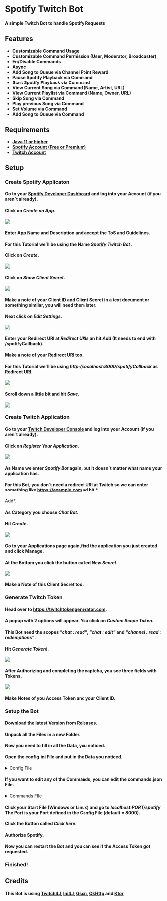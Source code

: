 # Spotify Twitch Bot

#### A simple Twitch Bot to handle Spotify Requests

## Features

- **Customizable Command Usage**
- **Customizable Command Permission (User, Moderator, Broadcaster)**
- **En/Disable Commands**
- **Async**
- **Add Song to Queue via Channel Point Reward**
- **Pause Spotify Playback via Command**
- **Start Spotify Playback via Command**
- **View Current Song via Command (Name, Artist, URL)**
- **View Current Playlist via Command (Name, Owner, URL)**
- **Skip Song via Command**
- **Play previous Song via Command**
- **Set Volume via Command**
- **Add Song to Queue via Command**

## Requirements

- [**Java 11 or higher**](https://adoptopenjdk.net/)
- [**Spotify Account (Free or Premium)**](https://www.spotify.com/)
- [**Twitch Account**](https://twitch.tv)

## Setup

### Create Spotify Applicaton

#### Go to your [Spotify Developer Dashboard](https://developer.spotify.com/dashboard/) and log into your Account (if you aren´t already).

#### Click on ***Create an App***.

![](https://i.imgur.com/zUQpKiql.png)

#### Enter App Name and Description and accept the ToS and Guidelines.

#### For this Tutorial we`ll be using the Name *Spotify Twitch Bot* .

#### Click on *Create*.

![](https://i.imgur.com/fBNcfQ5m.png)

#### Click on *Show Client Secret*.

![](https://i.imgur.com/Yk78w0Hm.png)

#### Make a note of your Client ID and Client Secret in a text document or something similar, you will need them later.

#### Next click on *Edit Settings*.

![](https://i.imgur.com/H1GXyEWm.png)

#### Enter your Redirect URI at *Redirect URIs* an hit *Add*  **(It needs to end with /spotifyCallback)**.

#### Make a note of your Redirect URI too.

#### For this Tutorial we`ll be using *http://localhost:8000/spotifyCallback* as Redirect URI.

![](https://i.imgur.com/3NwVShyl.png)

#### Scroll down a little bit and hit *Save*.

![](https://i.imgur.com/wAM3oR1m.png)

### Create Twitch Application

#### Go to your [Twitch Developer Console](https://dev.twitch.tv/console/apps) and log into your Account (if you aren`t already).

#### Click on *Register Your Application*.

![](https://i.imgur.com/ZlRtF1kh.png)

#### As Name we enter *Spotify Bot* again, but it doesn`t matter what name your application has.

#### For this Bot, you don`t need a redirect URI at Twitch so we can enter something like https://example.com ad hit *
Add*.

#### As Category you choose *Chat Bot*.

#### Hit *Create*.

![](https://i.imgur.com/6VwKVcZl.png)

#### Go to your Applications page again,find the application you just created and click Manage.

#### At the Bottom you click the button called *New Secret*.

![](https://i.imgur.com/cItm1S0l.png)

#### Make a Note of this Client Secret too.

### Generate Twitch Token

#### Head over to https://twitchtokengenerator.com.

#### A popup with 2 options will appear. You click on *Custom Scope Token*.

#### This Bot need the scopes *"chat : read"*, *"chat : edit"* and *"channel : read : redemptions"*.

#### Hit *Generate Token!*.

![](https://i.imgur.com/7cUbSHk.png)

#### After Authorizing and completing the captcha, you see three fields with Tokens.

![](https://i.imgur.com/ZipRKBL.png)

#### Make Notes of you Access Token and your Client ID.

### Setup the Bot

#### Download the latest Version from [Releases](https://github.com/DQMME/spotifytwitchbot/releases/).

#### Unpack all the Files in a new Folder.

#### Now you need to fill in all the Data, you noticed.

#### Open the config.ini File and put in the Data you noticed.

<details>
  <summary>Config File</summary>

   ```ini
   [Spotify]
   CLIENT_ID = YOUR_SPOTIFY_CLIENT_ID
   CLIENT_SECRET = YOUR_SPOTIFY_CLIENT_SECRET
   REDIRECT_URI = YOUR_SPOTIFY_REDIRECT_URI

   [Webserver]
   PORT = 8000

   [Twitch]
   CLIENT_ID = YOUR_TWITCH_CLIENT_ID
   CLIENT_SECRET = YOUR_TWITCH_CLIENT_SECRET
   ACCESS_TOKEN = YOUR_TWITCH_ACCESS_TOKEN
   CHANNEL_NAME = YOUR_TWITCH_CHANNEL_NAME

   [Reward]
   ENABLE_REWARD_SONG_REQUEST = true
   REWARD_NAME = YOUR_SONG_REQUEST_REWARD_NAME
   ```
</details>

#### If you want to edit any of the Commands, you can edit the commands.json File.

<details>
  <summary>Commands FIle</summary>

   ```json
   {
  "pause": {
    "usage": "!pause",
    "enabled": true,
    "permission": "MODERATOR"
  },
  "playlist": {
    "usage": "!playlist",
    "enabled": true,
    "permission": "EVERYONE"
  },
  "previous": {
    "usage": "!previous",
    "enabled": true,
    "permission": "MODERATOR"
  },
  "queue": {
    "usage": "!queue",
    "enabled": true,
    "permission": "MODERATOR"
  },
  "skip": {
    "usage": "!skip",
    "enabled": true,
    "permission": "MODERATOR"
  },
  "song": {
    "usage": "!song",
    "enabled": true,
    "permission": "EVERYONE"
  },
  "start": {
    "usage": "!start",
    "enabled": true,
    "permission": "MODERATOR"
  },
  "volume": {
    "usage": "!volume",
    "enabled": true,
    "permission": "MODERATOR"
  }
}
   ```
</details>

#### Click your Start File (Windows or Linux) and go to *localhost:PORT/spotify* The Port is your Port defined in the Config File (default = 8000).
#### Click the Button called *Click here*.
#### Authorize Spotify.
#### Now you can restart the Bot and you can see if the Access Token got requested.
### Finished!

## Credits
#### This Bot is using [Twitch4J](https://github.com/twitch4j/twitch4j), [Ini4J](https://mvnrepository.com/artifact/org.ini4j/ini4j), [Gson](https://github.com/google/gson), [OkHttp](https://mvnrepository.com/artifact/com.squareup.okhttp3/okhttp) and [Ktor](https://ktor.io/)
